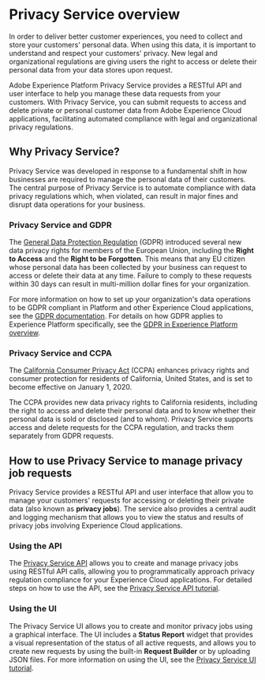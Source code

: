 # Privacy Service overview

In order to deliver better customer experiences, you need to collect and store your customers' personal data. When using this data, it is important to understand and respect your customers' privacy. New legal and organizational regulations are giving users the right to access or delete their personal data from your data stores upon request.

Adobe Experience Platform Privacy Service provides a RESTful API and user interface to help you manage these data requests from your customers. With Privacy Service, you can submit requests to access and delete private or personal customer data from Adobe Experience Cloud applications, facilitating automated compliance with legal and organizational privacy regulations.

## Why Privacy Service?

Privacy Service was developed in response to a fundamental shift in how businesses are required to manage the personal data of their customers. The central purpose of Privacy Service is to automate compliance with data privacy regulations which, when violated, can result in major fines and disrupt data operations for your business.

### Privacy Service and GDPR

The [General Data Protection Regulation](https://eugdpr.org/) (GDPR) introduced several new data privacy rights for members of the European Union, including the **Right to Access** and the **Right to be Forgotten**. This means that any EU citizen whose personal data has been collected by your business can request to access or delete their data at any time. Failure to comply to these requests within 30 days can result in multi-million dollar fines for your organization.

For more information on how to set up your organization's data operations to be GDPR compliant in Platform and other Experience Cloud applications, see the [GDPR documentation](https://www.adobe.io/apis/experiencecloud/gdpr/docs.html). For details on how GDPR applies to Experience Platform specifically, see the [GDPR in Experience Platform overview](../../gdpr/gdpr-on-platform-overview.md).

### Privacy Service and CCPA

The [California Consumer Privacy Act](https://www.caprivacy.org/about) (CCPA) enhances privacy rights and consumer protection for residents of California, United States, and is set to become effective on January 1, 2020.

The CCPA provides new data privacy rights to California residents, including the right to access and delete their personal data and to know whether their personal data is sold or disclosed (and to whom). Privacy Service supports access and delete requests for the CCPA regulation, and tracks them separately from GDPR requests.

## How to use Privacy Service to manage privacy job requests

Privacy Service provides a RESTful API and user interface that allow you to manage your customers' requests for accessing or deleting their private data (also known as **privacy jobs**). The service also provides a central audit and logging mechanism that allows you to view the status and results of privacy jobs involving Experience Cloud applications.

### Using the API

The [Privacy Service API](../../../../../../acpdr/swagger-specs/privacy-service.yaml) allows you to create and manage privacy jobs using RESTful API calls, allowing you to programmatically approach privacy regulation compliance for your Experience Cloud applications. For detailed steps on how to use the API, see the [Privacy Service API tutorial](../../tutorials/privacy_service_tutorial/privacy_service_api_tutorial.md).

### Using the UI

The Privacy Service UI allows you to create and monitor privacy jobs using a graphical interface. The UI includes a **Status Report** widget that provides a visual representation of the status of all active requests, and allows you to create new requests by using the built-in **Request Builder** or by uploading JSON files. For more information on using the UI, see the [Privacy Service UI tutorial](../../tutorials/privacy_service_tutorial/privacy_service_ui_tutorial.md).